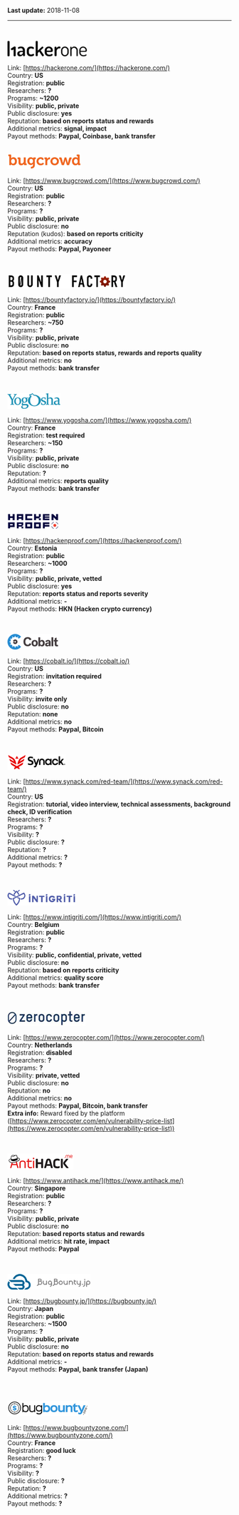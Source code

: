 **Last update:** 2018-11-08
<br /><hr /><br />

![hackerone](images/bb-platform-hackerone.png)

Link: [https://hackerone.com/](https://hackerone.com/)  
Country: **US**  
Registration: **public**  
Researchers: **?**  
Programs: **~1200**  
Visibility: **public, private**  
Public disclosure: **yes**  
Reputation: **based on reports status and rewards**  
Additional metrics: **signal, impact**  
Payout methods: **Paypal, Coinbase, bank transfer** 
<br /><br />

![Bugcrowd](images/bb-platform-bugcrowd.png)

Link: [https://www.bugcrowd.com/](https://www.bugcrowd.com/)  
Country: **US**  
Registration: **public**  
Researchers: **?**  
Programs: **?**  
Visibility: **public, private**  
Public disclosure: **no**  
Reputation (kudos): **based on reports criticity**  
Additional metrics: **accuracy**  
Payout methods: **Paypal, Payoneer**  
<br /><br />

![Bounty Factory](images/bb-platform-bountyfactory.png)

Link: [https://bountyfactory.io/](https://bountyfactory.io/)  
Country: **France**  
Registration: **public**  
Researchers: **~750**  
Programs: **?**  
Visibility: **public, private**  
Public disclosure: **no**  
Reputation: **based on reports status, rewards and reports quality**  
Additional metrics: **no**  
Payout methods: **bank transfer**  
<br /><br />

![Yogosha](images/bb-platform-yogosha.png)

Link: [https://www.yogosha.com/](https://www.yogosha.com/)  
Country: **France**  
Registration: **test required**  
Researchers: **~150**  
Programs: **?**  
Visibility: **public, private**  
Public disclosure: **no**  
Reputation: **?**  
Additional metrics: **reports quality**  
Payout methods: **bank transfer**  
<br /><br />

![HackenProof](images/bb-platform-hackenproof.png)

Link: [https://hackenproof.com/](https://hackenproof.com/)  
Country: **Estonia**  
Registration: **public**  
Researchers: **~1000**  
Programs: **?**  
Visibility: **public, private, vetted**  
Public disclosure: **yes**  
Reputation: **reports status and reports severity**  
Additional metrics: **-**  
Payout methods: **HKN (Hacken crypto currency)**  
<br /><br />

![cobalt](images/bb-platform-cobalt.png)

Link: [https://cobalt.io/](https://cobalt.io/)  
Country: **US**  
Registration: **invitation required**  
Researchers: **?**  
Programs: **?**  
Visibility: **invite only**  
Public disclosure: **no**  
Reputation: **none**  
Additional metrics: **no**  
Payout methods: **Paypal, Bitcoin**  
<br /><br />

![Synack Red Team](images/bb-platform-synack.png)

Link: [https://www.synack.com/red-team/](https://www.synack.com/red-team/)  
Country: **US**  
Registration: **tutorial, video interview, technical assessments, background check, ID verification**  
Researchers: **?**  
Programs: **?**  
Visibility: **?**  
Public disclosure: **?**  
Reputation: **?**  
Additional metrics: **?**  
Payout methods: **?**  
<br /><br />

![Intigriti](images/bb-platform-intigriti.png)

Link: [https://www.intigriti.com/](https://www.intigriti.com/)  
Country: **Belgium**  
Registration: **public**  
Researchers: **?**  
Programs: **?**  
Visibility: **public, confidential, private, vetted**  
Public disclosure: **no**  
Reputation: **based on reports criticity**  
Additional metrics: **quality score**  
Payout methods: **bank transfer**  
<br /><br />

![Zerocopter](images/bb-platform-zerocopter.png)

Link: [https://www.zerocopter.com/](https://www.zerocopter.com/)  
Country: **Netherlands**  
Registration: **disabled**  
Researchers: **?**  
Programs: **?**  
Visibility: **private, vetted**  
Public disclosure: **no**  
Reputation: **no**  
Additional metrics: **no**  
Payout methods: **Paypal, Bitcoin, bank transfer**  
**Extra info:** 
Reward fixed by the platform ([https://www.zerocopter.com/en/vulnerability-price-list](https://www.zerocopter.com/en/vulnerability-price-list))  
<br /><br />

![AntiHack.me](images/bb-platform-antihackme.png)

Link: [https://www.antihack.me/](https://www.antihack.me/)  
Country: **Singapore**  
Registration: **public**  
Researchers: **?**  
Programs: **?**  
Visibility: **public, private**  
Public disclosure: **no**  
Reputation: **based reports status and rewards**  
Additional metrics: **hit rate, impact**  
Payout methods: **Paypal**  
<br /><br />

![BugBounty.jp](images/bb-platform-bugbountyjp.png)

Link: [https://bugbounty.jp/](https://bugbounty.jp/)  
Country: **Japan**  
Registration: **public**  
Researchers: **~1500**  
Programs: **?**  
Visibility: **public, private**  
Public disclosure: **no**  
Reputation: **based on reports status and rewards**  
Additional metrics: **-**  
Payout methods: **Paypal, bank transfer (Japan)**  

<br /><br />

![BugBountyZone](images/bb-platform-bugbountyzone.png)

Link: [https://www.bugbountyzone.com/](https://www.bugbountyzone.com/)  
Country: **France**  
Registration: **good luck**  
Researchers: **?**  
Programs: **?**  
Visibility: **?**  
Public disclosure: **?**  
Reputation: **?**  
Additional metrics: **?**  
Payout methods: **?**  
<br /><br />

